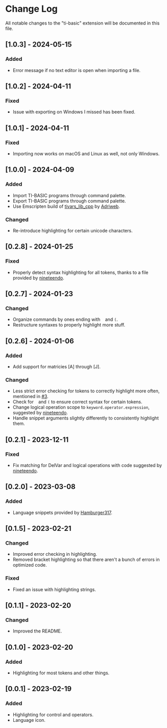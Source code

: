 # Change Log

All notable changes to the "ti-basic" extension will be documented in this file.

## [1.0.3] - 2024-05-15

### Added

- Error message if no text editor is open when importing a file.

## [1.0.2] - 2024-04-11

### Fixed

- Issue with exporting on Windows I missed has been fixed.

## [1.0.1] - 2024-04-11

### Fixed

- Importing now works on macOS and Linux as well, not only Windows.

## [1.0.0] - 2024-04-09

### Added

- Import TI-BASIC programs through command palette.
- Export TI-BASIC programs through command palette.
- Use Emscripten build of [tivars_lib_cpp](https://github.com/adriweb/tivars_lib_cpp) by [Adriweb](https://github.com/adriweb/tivars_lib_cpp).

### Changed

- Re-introduce highlighting for certain unicode characters.

## [0.2.8] - 2024-01-25

### Fixed

- Properly detect syntax highlighting for all tokens, thanks to a file provided by [nineteendo](https://github.com/nineteendo).

## [0.2.7] - 2024-01-23

### Changed

- Organize commands by ones ending with ` ` and `(`.
- Restructure syntaxes to properly highlight more stuff.

## [0.2.6] - 2024-01-06

### Added

- Add support for matricies [A] through [J].

### Changed

- Less strict error checking for tokens to correctly highlight more often, mentioned in [#3](https://github.com/TIny-Hacker/language-ti-basic/issues/3).
- Check for ` ` and `(` to ensure correct syntax for certain tokens.
- Change logical operation scope to `keyword.operator.expression`, suggested by [nineteendo](https://github.com/nineteendo).
- Handle snippet arguments slightly differently to consistently highlight them.

## [0.2.1] - 2023-12-11

### Fixed

- Fix matching for DelVar and logical operations with code suggested by [nineteendo](https://github.com/nineteendo).

## [0.2.0] - 2023-03-08

### Added

- Language snippets provided by [Hamburger317](https://github.com/Hamburger317).

## [0.1.5] - 2023-02-21

### Changed

- Improved error checking in highlighting.
- Removed bracket highlighting so that there aren't a bunch of errors in optimized code.

### Fixed

- Fixed an issue with highlighting strings.

## [0.1.1] - 2023-02-20

### Changed

- Improved the README.

## [0.1.0] - 2023-02-20

### Added

- Highlighting for most tokens and other things.

## [0.0.1] - 2023-02-19

### Added

- Highlighting for control and operators.
- Language icon.
